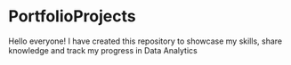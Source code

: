 # PortfolioProjects
Hello everyone! I have created this repository to showcase my skills, share knowledge and track my progress in Data Analytics
